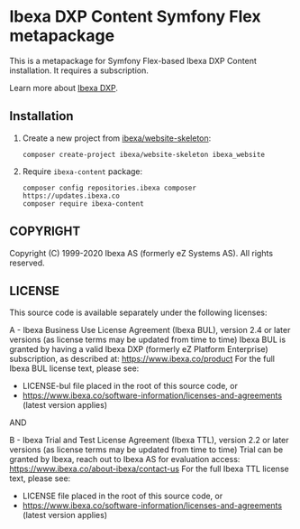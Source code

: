 # Ibexa DXP Content Symfony Flex metapackage

This is a metapackage for Symfony Flex-based Ibexa DXP Content installation. 
It requires a subscription.

Learn more about [Ibexa DXP](https://www.ibexa.co/products).

## Installation

1. Create a new project from [ibexa/website-skeleton](https://github.com/ibexa/website-skeleton):
    ```
    composer create-project ibexa/website-skeleton ibexa_website
    ```
1. Require `ibexa-content` package:
    ```
    composer config repositories.ibexa composer https://updates.ibexa.co
    composer require ibexa-content
    ```

## COPYRIGHT
Copyright (C) 1999-2020 Ibexa AS (formerly eZ Systems AS). All rights reserved.

## LICENSE
This source code is available separately under the following licenses:

A - Ibexa Business Use License Agreement (Ibexa BUL),
version 2.4 or later versions (as license terms may be updated from time to time)
Ibexa BUL is granted by having a valid Ibexa DXP (formerly eZ Platform Enterprise) subscription,
as described at: https://www.ibexa.co/product
For the full Ibexa BUL license text, please see:
- LICENSE-bul file placed in the root of this source code, or
- https://www.ibexa.co/software-information/licenses-and-agreements (latest version applies)

AND

B - Ibexa Trial and Test License Agreement (Ibexa TTL),
version 2.2 or later versions (as license terms may be updated from time to time)
Trial can be granted by Ibexa, reach out to Ibexa AS for evaluation access: https://www.ibexa.co/about-ibexa/contact-us
For the full Ibexa TTL license text, please see:
- LICENSE file placed in the root of this source code, or
- https://www.ibexa.co/software-information/licenses-and-agreements (latest version applies)
